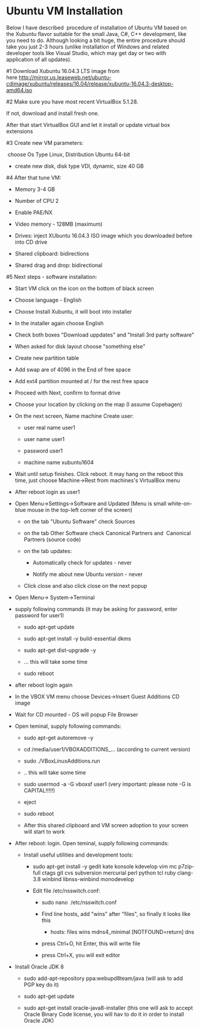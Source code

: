 Ubuntu VM Installation
======================

Below I have described  procedure of installation of Ubuntu VM based on the
Xubuntu flavor suitable for the small Java, C\#, C++ development, like you need
to do. Although looking a bit huge, the entire procedure should take you just
2-3 hours (unlike installation of Windows and related developer tools like
Visual Studio, which may get day or two with application of all updates).

\#1 Download Xubuntu 16.04.3 LTS image from
here http://mirror.us.leaseweb.net/ubuntu-cdimage/xubuntu/releases/16.04/release/xubuntu-16.04.3-desktop-amd64.iso

\#2 Make sure you have most recent VirtualBox 5.1.28.

If not, download and install fresh one.

After that start VirtualBox GUI and let it install or update virtual box
extensions

\#3 Create new VM parameters:

 choose Os Type Linux, Distribution Ubuntu 64-bit

-   create new disk, disk type VDI, dynamic, size 40 GB

\#4 After that tune VM:

-   Memory 3-4 GB

-   Number of CPU 2

-   Enable PAE/NX

-   Video memory - 128MB (maximum)

-   Drives: inject XUbuntu 16.04.3 ISO image which you downloaded before into CD
    drive

-   Shared clipboard: bidirections

-   Shared drag and drop: bidirectional

\#5 Next steps - software installation:

-   Start VM click on the icon on the bottom of black screen

-   Choose language - English

-   Choose Install Xubuntu, it will boot into installer

-   In the installer again choose English

-   Check both boxes "Download uppdates" and "Install 3rd party software"

-   When asked for disk layout choose "something else"

-   Create new partition table

-   Add swap are of 4096 in the End of free space

-   Add ext4 partition mounted at / for the rest free space

-   Proceed with Next, confirm to format drive

-   Choose your location by clicking on the map (I assume Copehagen)

-   On the next screen, Name machine Create user:

    -   user real name user1

    -   user name user1

    -   password user1

    -   machine name xubuntu1604

-   Wait until setup finishes. Click reboot. It may hang on the reboot this
    time, just choose Machine-\>Rest from machines's VirtualBox menu

-   After reboot login as user1

-   Open Menu-\>Settings-\>Software and Updated (Menu is small white-on-blue
    mouse in the top-left corner of the screen)

    -   on the tab "Ubuntu Software" check Sources

    -   on the tab Other Software check Canonical Partners and  Canonical
        Partners (source code)

    -   on the tab updates:

        -   Automatically check for updates - never

        -   Notify me about new Ubuntu version - never

    -   Click close and also click close on the next popup

-   Open Menu-\> System-\>Terminal

-   supply following commands (it may be asking for password, enter password for
    user1)

    -   sudo apt-get update

    -   sudo apt-get install -y build-essential dkms

    -   sudo apt-get dist-upgrade -y

    -   ... this will take some time

    -   sudo reboot

-   after reboot login again

-   In the VBOX VM menu choose Devices-\>Insert Guest Additions CD image

-   Wait for CD mounted - OS will popup File Browser

-   Open teminal, supply following commands:

    -   sudo apt-get autoremove -y

    -   cd /media/user1/VBOXADDITIONS_... (according to current version)

    -   sudo ./VBoxLinuxAdditions.run

    -   .. this will take some time

    -   sudo usermod -a -G vboxsf user1 (very important: please note -G is
        CAPITAL!!!!!)

    -   eject

    -   sudo reboot

    -   After this shared clipboard and VM screen adoption to your screen will
        start to work

-   After reboot: login. Open teminal, supply following commands:

    -   Install useful utilities and development tools:

        -   sudo apt-get install -y gedit kate konsole kdevelop vim mc
            p7zip-full ctags git cvs subversion mercurial perl python tcl ruby
            clang-3.8 winbind libnss-winbind monodevelop

        -   Edit file /etc/nsswitch.conf:

            -   sudo nano  /etc/nsswitch.conf

            -   Find line hosts, add "wins" after "files", so finally it looks
                like this

                -   hosts: files wins mdns4_minimal [NOTFOUND=return] dns

            -   press Ctrl+O, hit Enter, this will write file

            -   press Ctrl+X, you will exit editor

-   Install Oracle JDK 8

    -   sudo add-apt-repository ppa:webupd8team/java (will ask to add PGP key do
        it)

    -   sudo apt-get update

    -   sudo apt-get install oracle-java8-installer (this one will ask to accept
        Oracle Binary Code license, you will hav to do it in order to install
        Oracle JDK)
